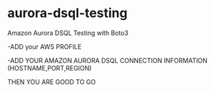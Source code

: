 # aurora-dsql-testing
Amazon Aurora DSQL Testing with Boto3

-ADD your AWS PROFILE

-ADD YOUR AMAZON AURORA DSQL CONNECTION INFORMATION (HOSTNAME,PORT,REGION)

  THEN YOU ARE GOOD TO GO
